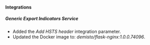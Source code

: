 
#### Integrations

##### Generic Export Indicators Service

- Added the *Add HSTS header* integration parameter.
- Updated the Docker image to: *demisto/flask-nginx:1.0.0.74096*.
